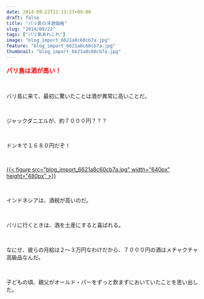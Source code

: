 ```yaml
---
date: 2014-09-22T21:13:27+09:00
draft: false
title: "バリ島の洋酒価格"
slug: "2014/09/22"
tags: ["バリ島あれこれ"]
image: "blog_import_6621a8c60cb7a.jpg"
feature: "blog_import_6621a8c60cb7a.jpg"
thumbnail: "blog_import_6621a8c60cb7a.jpg"
---
```

<p><font color="#ff0000" size="3"><strong>バリ島は酒が高い！</strong></font></p><br/><p>バリ島に来て、最初に驚いたことは酒が異常に高いことだ。</p><br/><p>ジャックダニエルが、約７０００円？？？</p><br/><p>ドンキで１６８０円だぞ！</p><br/><p><a href="blog_import_6621a8c791cb7.jpg">{{< figure src="blog_import_6621a8c60cb7a.jpg" width="640px" height="480px" >}}</a> <br/></p><br/><p>インドネシアは、酒税が高いのだ。</p><br/><p>バリに行くときは、酒を土産にすると喜ばれる。</p><br/><p>なにせ、彼らの月給は２～３万円なわけだから、７０００円の酒はメチャクチャ高級品なんだ。</p><br/><p>子どもの頃、親父がオールド・パーをずっと飲まずにおいていたことを思い出した。</p><br/>


